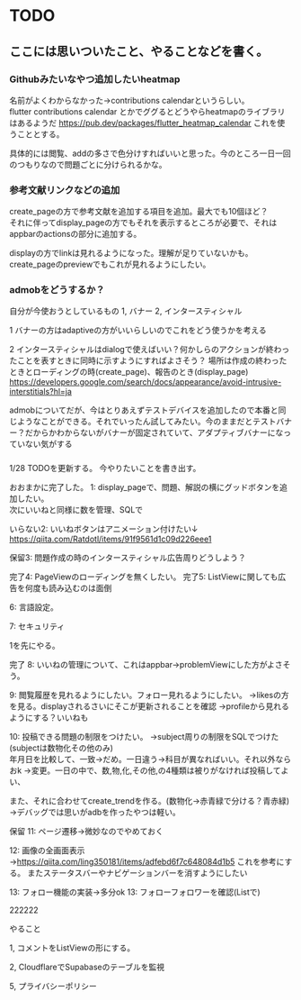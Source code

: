 # TODO
## ここには思いついたこと、やることなどを書く。

### Githubみたいなやつ追加したいheatmap
名前がよくわからなかった→contributions calendarというらしい。       
flutter contributions calendar とかでググるとどうやらheatmapのライブラリはあるようだ
https://pub.dev/packages/flutter_heatmap_calendar
これを使うこととする。

具体的には閲覧、addの多さで色分けすればいいと思った。今のところ一日一回のつもりなので問題ごとに分けられるかな。

### 参考文献リンクなどの追加
create_pageの方で参考文献を追加する項目を追加。最大でも10個ほど？       
それに伴ってdisplay_pageの方でもそれを表示するところが必要で、それはappbarのactionsの部分に追加する。

displayの方でlinkは見れるようになった。理解が足りていないかも。     
create_pageのpreviewでもこれが見れるようにしたい。


### admobをどうするか？
自分が今使おうとしているもの
1, バナー
2, インタースティシャル

1
バナーの方はadaptiveの方がいいらしいのでこれをどう使うかを考える

2
インタースティシャルはdialogで使えばいい？何かしらのアクションが終わったことを表すときに同時に示すようにすればよさそう？
場所は作成の終わったときとローディングの時(create_page)、報告のとき(display_page)
https://developers.google.com/search/docs/appearance/avoid-intrusive-interstitials?hl=ja

admobについてだが、今はとりあえずテストデバイスを追加したので本番と同じようなことができる。それでいったん試してみたい。今のままだとテストバナー？だからかわからないがバナーが固定されていて、アダプティブバナーになっていない気がする


###
1/28 TODOを更新する。
今やりたいことを書き出す。

おおまかに完了した。
1: display_pageで、問題、解説の横にグッドボタンを追加したい。     
次にいいねと同様に数を管理、SQLで


いらない2: いいねボタンはアニメーション付けたい↓        
https://qiita.com/Ratdotl/items/91f9561d1c09d226eee1    

保留3: 問題作成の時のインタースティシャル広告周りどうしよう？

完了4: PageViewのローディングを無くしたい。
完了5: ListViewに関しても広告を何度も読み込むのは面倒

6: 言語設定。

7: セキュリティ

1を先にやる。

完了 8: いいねの管理について、これはappbar→problemViewにした方がよさそう。

9: 閲覧履歴を見れるようにしたい。フォロー見れるようにしたい。
→likesの方を見る。displayされるさいにそこが更新されることを確認
→profileから見れるようにする？いいねも

10: 投稿できる問題の制限をつけたい。
→subject周りの制限をSQLでつけた(subjectは数物化その他のみ)      
年月日を比較して、一致→だめ。一日違う→科目が異なればいい。それ以外ならおk
→変更。一日の中で、数,物,化,その他,の4種類は被りがなければ投稿してよい、

また、それに合わせてcreate_trendを作る。(数物化→赤青緑で分ける？青赤緑)
→デバッグでは思いがadbを作ったやつは軽い。

保留 11: ページ遷移→微妙なのでやめておく


12: 画像の全画面表示
→https://qiita.com/ling350181/items/adfebd6f7c648084d1b5
これを参考にする。
またステータスバーやナビゲーションバーを消すようにしたい

13: フォロー機能の実装→多分ok
13: フォローフォロワーを確認(Listで)

222222

やること

1, コメントをListViewの形にする。

2, CloudflareでSupabaseのテーブルを監視

5, プライバシーポリシー